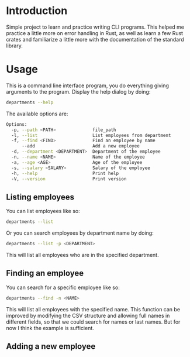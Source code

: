 # Introduction
Simple project to learn and practice writing CLI programs. This helped me practice a little more on error handling in Rust, as well as learn a few Rust crates and familiarize a little more with the documentation of the standard library.

# Usage
This is a command line interface program, you do everything giving arguments to the program.
Display the help dialog by doing:

``` sh
departments --help
```

The available options are:
``` sh
Options:
  -p, --path <PATH>              file_path
  -l, --list                     List employees from department
  -f, --find <FIND>              Find an employee by name
      --add                      Add a new employee
  -d, --department <DEPARTMENT>  Department of the employee
  -n, --name <NAME>              Name of the employee
  -a, --age <AGE>                Age of the employee
  -s, --salary <SALARY>          Salary of the employee
  -h, --help                     Print help
  -V, --version                  Print version
```
## Listing employees
You can list employees like so:
``` sh
departments --list
```
Or you can search employees by department name by doing:
``` sh
departments --list -p <DEPARTMENT>
```
This will list all employees who are in the specified department.

## Finding an employee
You can search for a specific employee like so:
``` sh
departments --find -n <NAME>
```
This will list all employees with the specified name. This function can be improved by modifying the CSV structure and allowing full names in different fields, so that we could search for names or last names. But for now I think the example is sufficient.

## Adding a new employee
